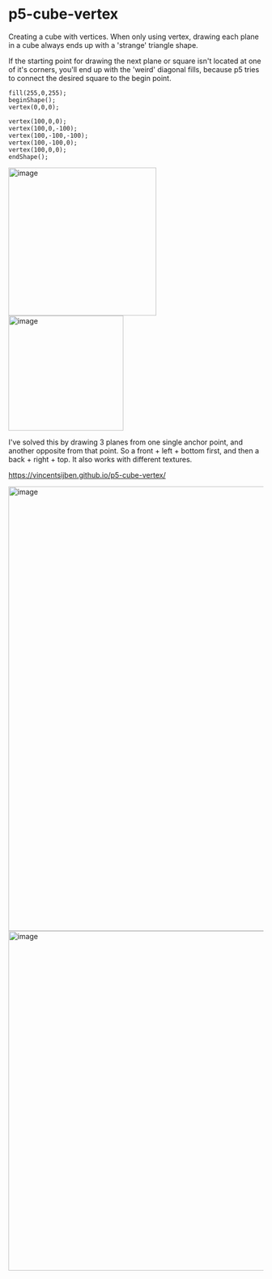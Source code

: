 # p5-cube-vertex

Creating a cube with vertices. When only using vertex, drawing each plane in a cube always ends up with a 'strange' triangle shape. 

If the starting point for drawing the next plane or square isn't located at one of it's corners, you'll end up with the 'weird' diagonal fills, because p5 tries to connect the desired square to the begin point.
```
fill(255,0,255);
beginShape();
vertex(0,0,0);

vertex(100,0,0);
vertex(100,0,-100);
vertex(100,-100,-100);
vertex(100,-100,0);
vertex(100,0,0);
endShape();
```
<img width="292" alt="image" src="https://user-images.githubusercontent.com/36117924/155884431-e5c8dc33-aa49-4fdf-88fa-9d25d095b7a1.png">


<img width="227" alt="image" src="https://user-images.githubusercontent.com/36117924/155884268-96578eb9-670f-45af-b507-5aa488f4398e.png">


I've solved this by drawing 3 planes from one single anchor point, and another opposite from that point. So a front + left + bottom first, and then a back + right + top. It also works with different textures.

https://vincentsijben.github.io/p5-cube-vertex/

<img width="877" alt="image" src="https://user-images.githubusercontent.com/36117924/155864675-86a7f13f-09a9-469a-b4d1-f903e561223d.png">


<img width="670" alt="image" src="https://user-images.githubusercontent.com/36117924/155864574-b6a31c29-0de2-499f-83b9-af2f5d450302.png">
